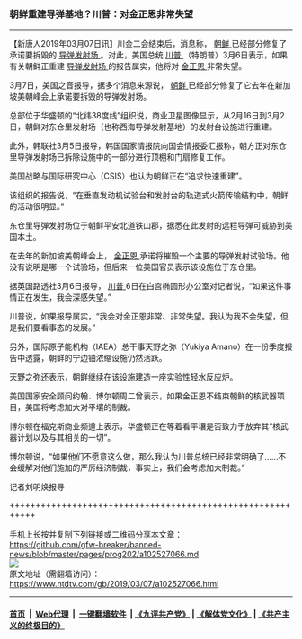 ### 朝鲜重建导弹基地？川普：对金正恩非常失望
------------------------

<div class="post_content" itemprop="articleBody">
 <p>
  【新唐人2019年03月07日讯】川金二会结束后，消息称，
  <a href="https://www.ntdtv.com/gb/朝鲜.htm">
   朝鲜
  </a>
  已经部分修复了承诺要拆毁的
  <a href="https://www.ntdtv.com/gb/导弹发射场.htm">
   导弹发射场
  </a>
  。对此，美国总统
  <a href="https://www.ntdtv.com/gb/川普.htm">
   川普
  </a>
  （特朗普）3月6日表示，如果有关朝鲜正重建
  <a href="https://www.ntdtv.com/gb/导弹发射场.htm">
   导弹发射场
  </a>
  的报告属实，他将对
  <a href="https://www.ntdtv.com/gb/金正恩.htm">
   金正恩
  </a>
  非常失望。
 </p>
 <p>
  3月7日，美国之音报导，据多个消息来源说，
  <a href="https://www.ntdtv.com/gb/朝鲜.htm">
   朝鲜
  </a>
  已经部分修复了它去年在新加坡美朝峰会上承诺要拆毁的导弹发射场。
 </p>
 <p>
  总部位于华盛顿的“北纬38度线”组织说，商业卫星图像显示，从2月16日到3月2日，朝鲜对东仓里发射场（也称西海导弹发射基地）的发射台设施进行重建。
 </p>
 <p>
  此外，韩联社3月5日报导，韩国国家情报院向国会情报委汇报称，朝方正对东仓里导弹发射场已拆除设施中的一部分进行顶棚和门扇修复工作。
 </p>
 <p>
  美国战略与国际研究中心（CSIS）也认为朝鲜正在“追求快速重建”。
 </p>
 <p>
  该组织的报告说，“在垂直发动机试验台和发射台的轨道式火箭传输结构中，朝鲜的活动很明显。”
 </p>
 <p>
  东仓里导弹发射场位于朝鲜平安北道铁山郡，据悉在此发射的远程导弹可威胁到美国本土。
 </p>
 <p>
  在去年的新加坡美朝峰会上，
  <a href="https://www.ntdtv.com/gb/金正恩.htm">
   金正恩
  </a>
  承诺将摧毁一个主要的导弹发射试验场。他没有说明是哪一个试验场，但后来一位美国官员表示该设施位于东仓里。
 </p>
 <p>
  据英国路透社3月6日报导，
  <a href="https://www.ntdtv.com/gb/川普.htm">
   川普
  </a>
  6日在白宫椭圆形办公室对记者说，“如果这件事情正在发生，我会深感失望。”
 </p>
 <p>
  川普说，如果报导属实，“我会对金正恩非常、非常失望。我认为我不会失望，但是我们要看事态的发展。”
 </p>
 <p>
  另外，国际原子能机构（IAEA）总干事天野之弥（Yukiya Amano）在一份季度报告中透露，朝鲜的宁边铀浓缩设施仍然活跃。
 </p>
 <p>
  天野之弥还表示，朝鲜继续在该设施建造一座实验性轻水反应炉。
 </p>
 <p>
  美国国家安全顾问约翰．博尔顿周二曾表示，如果金正恩不结束朝鲜的核武器项目，美国将考虑加大对平壤的制裁。
 </p>
 <p>
  博尔顿在福克斯商业频道上表示，华盛顿正在等着看平壤是否致力于放弃其“核武器计划以及与其相关的一切”。
 </p>
 <p>
  博尔顿说，“如果他们不愿意这么做，那么我认为川普总统已经非常明确了……不会缓解对他们施加的严厉经济制裁，事实上，我们会考虑加大制裁。”
 </p>
 <p>
  记者刘明焕报导
 </p>
 <div class="single_ad">
 </div>
</div>

+++++++++++++++++++++++++++++++++++++++++++++++++++++++++++<br/><br/>
手机上长按并复制下列链接或二维码分享本文章：<br/>
https://github.com/gfw-breaker/banned-news/blob/master/pages/prog202/a102527066.md <br/>
<a href='https://github.com/gfw-breaker/banned-news/blob/master/pages/prog202/a102527066.md'><img src='https://github.com/gfw-breaker/banned-news/blob/master/pages/prog202/a102527066.md.png'/></a> <br/>
原文地址（需翻墙访问）：https://www.ntdtv.com/gb/2019/03/07/a102527066.html


------------------------
#### [首页](https://github.com/gfw-breaker/banned-news/blob/master/README.md) &nbsp;|&nbsp; [Web代理](https://github.com/labour-camp/helloworld) &nbsp;|&nbsp; [一键翻墙软件](https://github.com/gfw-breaker/nogfw/blob/master/README.md) &nbsp;| [《九评共产党》](https://github.com/gfw-breaker/9ping.md/blob/master/README.md#九评之一评共产党是什么) | [《解体党文化》](https://github.com/gfw-breaker/jtdwh.md/blob/master/README.md) | [《共产主义的终极目的》](https://github.com/gfw-breaker/gczydzjmd.md/blob/master/README.md)

